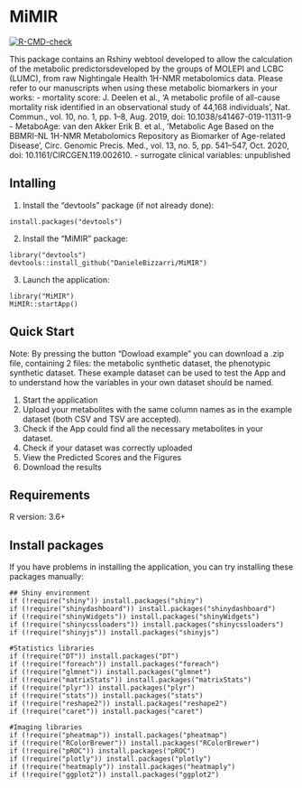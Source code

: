 # MiMIR

[![R-CMD-check](https://github.com/DanieleBizzarri/MiMIR/actions/workflows/R-CMD-check.yaml/badge.svg)](https://github.com/DanieleBizzarri/MiMIR/actions/workflows/R-CMD-check.yaml)

This package contains an Rshiny webtool developed to allow the
calculation of the metabolic predictorsdeveloped by the groups of MOLEPI
and LCBC (LUMC), from raw Nightingale Health 1H-NMR metabolomics data.
Please refer to our manuscripts when using these metabolic biomarkers in
your works: - mortality score: J. Deelen et al., ‘A metabolic profile of
all-cause mortality risk identified in an observational study of 44,168
individuals’, Nat. Commun., vol. 10, no. 1, pp. 1–8, Aug. 2019, doi:
10.1038/s41467-019-11311-9 - MetaboAge: van den Akker Erik B. et al.,
‘Metabolic Age Based on the BBMRI-NL 1H-NMR Metabolomics Repository as
Biomarker of Age-related Disease’, Circ. Genomic Precis. Med., vol. 13,
no. 5, pp. 541–547, Oct. 2020, doi: 10.1161/CIRCGEN.119.002610. -
surrogate clinical variables: unpublished

## Intalling

1.  Install the “devtools” package (if not already done):  

<!-- end list -->

    install.packages("devtools")

2.  Install the “MiMIR” package:

<!-- end list -->

    library("devtools")
    devtools::install_github("DanieleBizzarri/MiMIR")

3.  Launch the application:

<!-- end list -->

    library("MiMIR")
    MiMIR::startApp()

## Quick Start

Note: By pressing the button “Dowload example” you can download a .zip
file, containing 2 files: the metabolic synthetic dataset, the
phenotypic synthetic dataset. These example dataset can be used to test
the App and to understand how the variables in your own dataset should
be named.

1.  Start the application
2.  Upload your metabolites with the same column names as in the example
    dataset (both CSV and TSV are accepted).
3.  Check if the App could find all the necessary metabolites in your
    dataset.
4.  Check if your dataset was correctly uploaded
5.  View the Predicted Scores and the Figures
6.  Download the results

## Requirements

R version: 3.6+

## Install packages

If you have problems in installing the application, you can try
installing these packages manually:

    ## Shiny environment
    if (!require("shiny")) install.packages("shiny")
    if (!require("shinydashboard")) install.packages("shinydashboard")
    if (!require("shinyWidgets")) install.packages("shinyWidgets")
    if (!require("shinycssloaders")) install.packages("shinycssloaders")
    if (!require("shinyjs")) install.packages("shinyjs")

    #Statistics libraries
    if (!require("DT")) install.packages("DT")
    if (!require("foreach")) install.packages("foreach")
    if (!require("glmnet")) install.packages("glmnet")
    if (!require("matrixStats")) install.packages("matrixStats")
    if (!require("plyr")) install.packages("plyr")
    if (!require("stats")) install.packages("stats")
    if (!require("reshape2")) install.packages("reshape2")
    if (!require("caret")) install.packages("caret")

    #Imaging libraries
    if (!require("pheatmap")) install.packages("pheatmap")
    if (!require("RColorBrewer")) install.packages("RColorBrewer")
    if (!require("pROC")) install.packages("pROC")
    if (!require("plotly")) install.packages("plotly")
    if (!require("heatmaply")) install.packages("heatmaply")
    if (!require("ggplot2")) install.packages("ggplot2")
